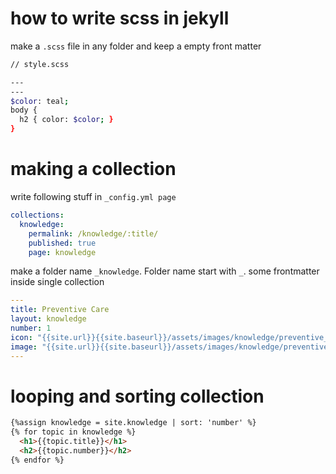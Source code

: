 # how to write scss in jekyll

make a `.scss` file in any folder and keep a empty front matter 
~~~bash
// style.scss

---
---
$color: teal;
body {
  h2 { color: $color; }
}

~~~

# making a collection 
write following stuff in `_config.yml page`
~~~yml
collections:
  knowledge:
    permalink: /knowledge/:title/
    published: true
    page: knowledge
~~~    
make a folder name `_knowledge`. Folder name start with `_`. some frontmatter inside single collection   

~~~yml
---
title: Preventive Care
layout: knowledge
number: 1
icon: "{{site.url}}{{site.baseurl}}/assets/images/knowledge/preventive_care_icon.png"
image: "{{site.url}}{{site.baseurl}}/assets/images/knowledge/preventive_care.jpg"
---
~~~

# looping and  sorting collection

~~~md
{%assign knowledge = site.knowledge | sort: 'number' %}
{% for topic in knowledge %}
  <h1>{{topic.title}}</h1>
  <h2>{{topic.number}}</h2>
{% endfor %}
~~~




